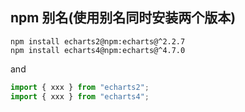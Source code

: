 ## npm 别名(使用别名同时安装两个版本)

```shell
npm install echarts2@npm:echarts@^2.2.7
npm install echarts4@npm:echarts@^4.7.0
```

and

```js
import { xxx } from "echarts2";
import { xxx } from "echarts4";
```
